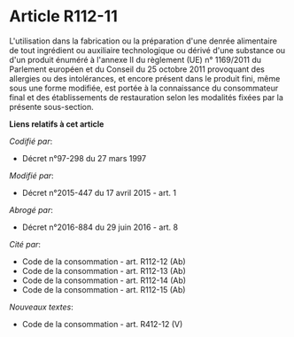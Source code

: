 # Article R112-11

L'utilisation dans la fabrication ou la préparation d'une denrée alimentaire de tout ingrédient ou auxiliaire technologique
ou dérivé d'une substance ou d'un produit énuméré à l'annexe II du règlement (UE) n° 1169/2011 du Parlement européen et du
Conseil du 25 octobre 2011 provoquant des allergies ou des intolérances, et encore présent dans le produit fini, même sous
une forme modifiée, est portée à la connaissance du consommateur final et des établissements de restauration selon les
modalités fixées par la présente sous-section.

**Liens relatifs à cet article**

_Codifié par_:

  - Décret n°97-298 du 27 mars 1997

_Modifié par_:

  - Décret n°2015-447 du 17 avril 2015 - art. 1

_Abrogé par_:

  - Décret n°2016-884 du 29 juin 2016 - art. 8

_Cité par_:

  - Code de la consommation - art. R112-12 (Ab)
  - Code de la consommation - art. R112-13 (Ab)
  - Code de la consommation - art. R112-14 (Ab)
  - Code de la consommation - art. R112-15 (Ab)

_Nouveaux textes_:

  - Code de la consommation - art. R412-12 (V)

